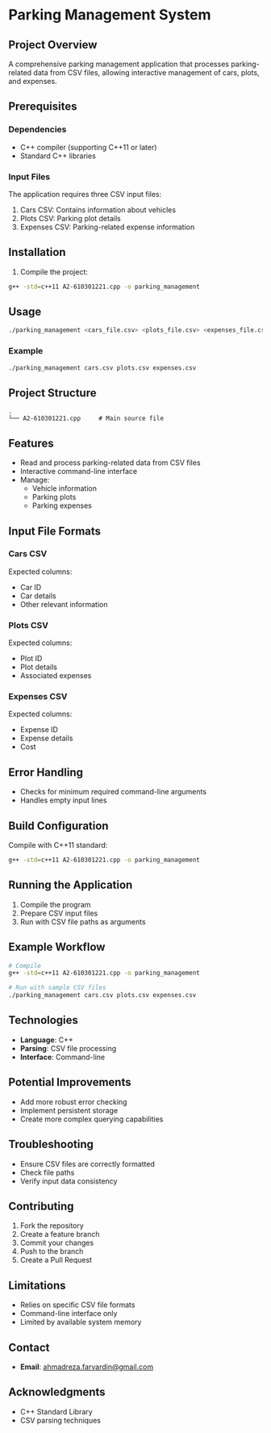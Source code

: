# Parking Management System

## Project Overview
A comprehensive parking management application that processes parking-related data from CSV files, allowing interactive management of cars, plots, and expenses.

## Prerequisites

### Dependencies
- C++ compiler (supporting C++11 or later)
- Standard C++ libraries

### Input Files
The application requires three CSV input files:
1. Cars CSV: Contains information about vehicles
2. Plots CSV: Parking plot details
3. Expenses CSV: Parking-related expense information

## Installation

1. Compile the project:
```bash
g++ -std=c++11 A2-610301221.cpp -o parking_management
```

## Usage
```bash
./parking_management <cars_file.csv> <plots_file.csv> <expenses_file.csv>
```

### Example
```bash
./parking_management cars.csv plots.csv expenses.csv
```

## Project Structure
```
.
└── A2-610301221.cpp     # Main source file
```

## Features
- Read and process parking-related data from CSV files
- Interactive command-line interface
- Manage:
  - Vehicle information
  - Parking plots
  - Parking expenses

## Input File Formats

### Cars CSV
Expected columns:
- Car ID
- Car details
- Other relevant information

### Plots CSV
Expected columns:
- Plot ID
- Plot details
- Associated expenses

### Expenses CSV
Expected columns:
- Expense ID
- Expense details
- Cost

## Error Handling
- Checks for minimum required command-line arguments
- Handles empty input lines

## Build Configuration
Compile with C++11 standard:
```bash
g++ -std=c++11 A2-610301221.cpp -o parking_management
```

## Running the Application
1. Compile the program
2. Prepare CSV input files
3. Run with CSV file paths as arguments

## Example Workflow
```bash
# Compile
g++ -std=c++11 A2-610301221.cpp -o parking_management

# Run with sample CSV files
./parking_management cars.csv plots.csv expenses.csv
```

## Technologies
- **Language**: C++
- **Parsing**: CSV file processing
- **Interface**: Command-line

## Potential Improvements
- Add more robust error checking
- Implement persistent storage
- Create more complex querying capabilities

## Troubleshooting
- Ensure CSV files are correctly formatted
- Check file paths
- Verify input data consistency

## Contributing
1. Fork the repository
2. Create a feature branch
3. Commit your changes
4. Push to the branch
5. Create a Pull Request

## Limitations
- Relies on specific CSV file formats
- Command-line interface only
- Limited by available system memory

## Contact
- **Email**: ahmadreza.farvardin@gmail.com

## Acknowledgments
- C++ Standard Library
- CSV parsing techniques
